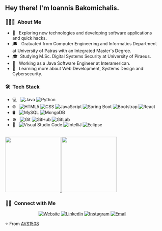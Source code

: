 <h2> Hey there! I'm Ioannis Bakomichalis.</h2>

<h3> 👨🏻‍💻 &nbsp;About Me </h3>

- 🤔     &nbsp; Exploring new technologies and developing software applications and quick hacks.
- 🎓     &nbsp; Gratuated from Computer Engineering and Informatics Department at University of Patras with an Integrated Master's Degree.
- 🎓     &nbsp;Studying M.Sc. Digital Systems Security at University of Piraeus.
- 💼     &nbsp; Working as a Java Software Engineer at Interamerican.
- 🌱     &nbsp; Learning more about Web Development, Systems Design and Cybersecurity.

<h3> 🛠 &nbsp;Tech Stack</h3>

- 💻 &nbsp;
  ![Java](https://img.shields.io/badge/-Java-333333?style=flat&logo=Java&logoColor=007396)
  ![Python](https://img.shields.io/badge/-Python-333333?style=flat&logo=python)
- 🌐 &nbsp;
  ![HTML5](https://img.shields.io/badge/-HTML5-333333?style=flat&logo=HTML5)
  ![CSS](https://img.shields.io/badge/-CSS-333333?style=flat&logo=CSS3&logoColor=1572B6)
  ![JavaScript](https://img.shields.io/badge/-JavaScript-333333?style=flat&logo=javascript)
  ![Spring Boot](https://img.shields.io/badge/-Spring-333333?style=flat&logo=spring)
  ![Bootstrap](https://img.shields.io/badge/-Bootstrap-333333?style=flat&logo=bootstrap&logoColor=563D7C)
  ![React](https://img.shields.io/badge/-React-333333?style=flat&logo=react)
- 🛢 &nbsp;
  ![MySQL](https://img.shields.io/badge/-MySQL-333333?style=flat&logo=mysql)
  ![MongoDB](https://img.shields.io/badge/-MongoDB-333333?style=flat&logo=mongodb)
- ⚙️ &nbsp;
  ![Git](https://img.shields.io/badge/-Git-333333?style=flat&logo=git)
  ![GitHub](https://img.shields.io/badge/-GitHub-333333?style=flat&logo=github)
  ![GitLab](https://img.shields.io/badge/-GitLab-333333?style=flat&logo=gitlab)
- 🔧 &nbsp;
  ![Visual Studio Code](https://img.shields.io/badge/-Visual%20Studio%20Code-333333?style=flat&logo=visual-studio-code&logoColor=007ACC)
  ![IntelliJ](https://img.shields.io/badge/-IntelliJ%20IDEA-333333?style=flat&logo=intellijidea)
  ![Eclipse](https://img.shields.io/badge/-Eclipse-333333?style=flat&logo=eclipse-ide&logoColor=2C2255)


<br/>

<a href="https://github.com/AVS1508">
  <img height="180em" src="https://github-readme-stats.vercel.app/api?username=Mpak1996&theme=buefy&show_icons=true" />
  <img height="180em" src="https://github-readme-stats.vercel.app/api/top-langs/?username=Mpak1996&theme=buefy&layout=compact" />
</a>

<br/>

<h3> 🤝🏻 &nbsp;Connect with Me </h3>

<p align="center">
<a href="https://mpak1996.github.io/myPortfolioWebsite/"><img alt="Website" src="https://img.shields.io/badge/Website-mpak1996.github.io/myPortfolioWebsite-blue?style=flat-square&logo=google-chrome"></a>
<a href="www.linkedin.com/in/ioannisbakomichalis"><img alt="LinkedIn" src="https://img.shields.io/badge/LinkedIn-Ioannis%20Bakomichalis-blue?style=flat-square&logo=linkedin"></a>
<a href="https://www.instagram.com/giannis__mpak/"><img alt="Instagram" src="https://img.shields.io/badge/Instagram-giannis__mpak-blue?style=flat-square&logo=instagram"></a>
<a href="mailto:giannismpak@outlook.com"><img alt="Email" src="https://img.shields.io/badge/Email-giannismpak@outlook.com-blue?style=flat-square&logo=microsoft-outlook"></a>
</p>

⭐️ From [AVS1508](https://github.com/AVS1508)
